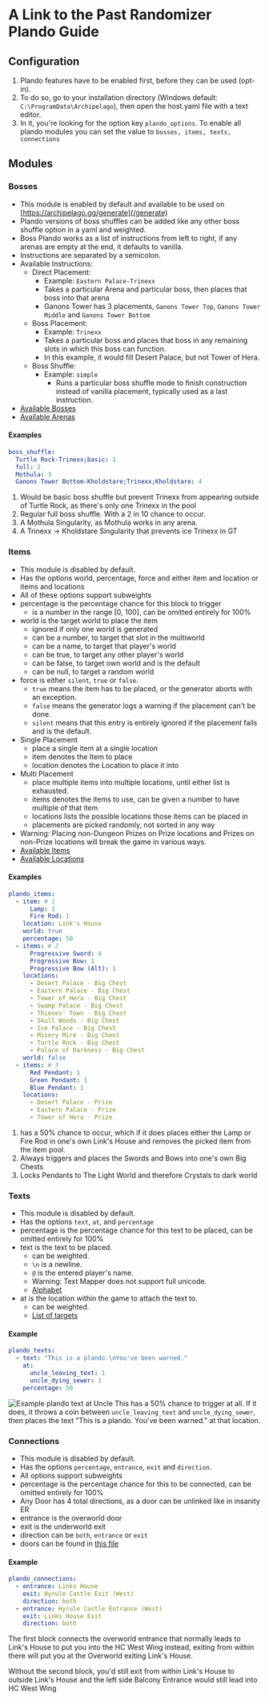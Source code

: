 # A Link to the Past Randomizer Plando Guide

## Configuration

1. Plando features have to be enabled first, before they can be used (opt-in).
2. To do so, go to your installation directory (Windows default: `C:\ProgramData\Archipelago`), then open the host.yaml
   file with a text editor.
3. In it, you're looking for the option key `plando_options`. To enable all plando modules you can set the value
   to `bosses, items, texts, connections`

## Modules

### Bosses

- This module is enabled by default and available to be used on [https://archipelago.gg/generate](/generate)
- Plando versions of boss shuffles can be added like any other boss shuffle option in a yaml and weighted.
- Boss Plando works as a list of instructions from left to right, if any arenas are empty at the end, it defaults to
  vanilla.
- Instructions are separated by a semicolon.
- Available Instructions:
    - Direct Placement:
        - Example: `Eastern Palace-Trinexx`
        - Takes a particular Arena and particular boss, then places that boss into that arena
        - Ganons Tower has 3 placements, `Ganons Tower Top`, `Ganons Tower Middle` and `Ganons Tower Bottom`
    - Boss Placement:
        - Example: `Trinexx`
        - Takes a particular boss and places that boss in any remaining slots in which this boss can function.
        - In this example, it would fill Desert Palace, but not Tower of Hera.
    - Boss Shuffle:
        - Example: `simple`
            - Runs a particular boss shuffle mode to finish construction instead of vanilla placement, typically used as
              a last instruction.
- [Available Bosses](https://github.com/ArchipelagoMW/Archipelago/blob/main/worlds/alttp/Bosses.py#L135)
- [Available Arenas](https://github.com/ArchipelagoMW/Archipelago/blob/main/worlds/alttp/Bosses.py#L150)

#### Examples

```yaml
boss_shuffle:
  Turtle Rock-Trinexx;basic: 1
  full: 2
  Mothula: 3
  Ganons Tower Bottom-Kholdstare;Trinexx;Kholdstare: 4
```

1. Would be basic boss shuffle but prevent Trinexx from appearing outside of Turtle Rock, as there's only one Trinexx in
   the pool
2. Regular full boss shuffle. With a 2 in 10 chance to occur.
3. A Mothula Singularity, as Mothula works in any arena.
4. A Trinexx -> Kholdstare Singularity that prevents ice Trinexx in GT

### Items

- This module is disabled by default.
- Has the options world, percentage, force and either item and location or items and locations
- All of these options support subweights
- percentage is the percentage chance for this block to trigger
    - is a number in the range [0, 100], can be omitted entirely for 100%
- world is the target world to place the item
    - ignored if only one world is generated
    - can be a number, to target that slot in the multiworld
    - can be a name, to target that player's world
    - can be true, to target any other player's world
    - can be false, to target own world and is the default
    - can be null, to target a random world
- force is either `silent`, `true` or `false`.
    - `true` means the item has to be placed, or the generator aborts with an exception.
    - `false` means the generator logs a warning if the placement can't be done.
    - `silent` means that this entry is entirely ignored if the placement fails and is the default.
- Single Placement
    - place a single item at a single location
    - item denotes the Item to place
    - location denotes the Location to place it into
- Multi Placement
    - place multiple items into multiple locations, until either list is exhausted.
    - items denotes the items to use, can be given a number to have multiple of that item
    - locations lists the possible locations those items can be placed in
    - placements are picked randomly, not sorted in any way
- Warning: Placing non-Dungeon Prizes on Prize locations and Prizes on non-Prize locations will break the game in
  various ways.
- [Available Items](https://github.com/ArchipelagoMW/Archipelago/blob/main/worlds/alttp/Items.py#L52)
- [Available Locations](https://github.com/ArchipelagoMW/Archipelago/blob/main/worlds/alttp/Regions.py#L434)

#### Examples

```yaml
plando_items:
  - item: # 1
      Lamp: 1
      Fire Rod: 1
    location: Link's House
    world: true
    percentage: 50
  - items: # 2
      Progressive Sword: 4
      Progressive Bow: 1
      Progressive Bow (Alt): 1
    locations:
      - Desert Palace - Big Chest
      - Eastern Palace - Big Chest
      - Tower of Hera - Big Chest
      - Swamp Palace - Big Chest
      - Thieves' Town - Big Chest
      - Skull Woods - Big Chest
      - Ice Palace - Big Chest
      - Misery Mire - Big Chest
      - Turtle Rock - Big Chest
      - Palace of Darkness - Big Chest
    world: false
  - items: # 3
      Red Pendant: 1
      Green Pendant: 1
      Blue Pendant: 1
    locations:
      - Desert Palace - Prize
      - Eastern Palace - Prize
      - Tower of Hera - Prize
```

1. has a 50% chance to occur, which if it does places either the Lamp or Fire Rod in one's own Link's House and removes
   the picked item from the item pool.
2. Always triggers and places the Swords and Bows into one's own Big Chests
3. Locks Pendants to The Light World and therefore Crystals to dark world

### Texts

- This module is disabled by default.
- Has the options `text`, `at`, and `percentage`
- percentage is the percentage chance for this text to be placed, can be omitted entirely for 100%
- text is the text to be placed.
    - can be weighted.
    - `\n` is a newline.
    - `@` is the entered player's name.
    - Warning: Text Mapper does not support full unicode.
    - [Alphabet](https://github.com/ArchipelagoMW/Archipelago/blob/main/worlds/alttp/Text.py#L758)
- at is the location within the game to attach the text to.
    - can be weighted.
    - [List of targets](https://github.com/ArchipelagoMW/Archipelago/blob/main/worlds/alttp/Text.py#L1499)

#### Example

```yaml
plando_texts:
  - text: "This is a plando.\nYou've been warned."
    at:
      uncle_leaving_text: 1
      uncle_dying_sewer: 1
    percentage: 50
```

![Example plando text at Uncle](https://cdn.discordapp.com/attachments/731214280439103580/794953870903083058/unknown.png)
This has a 50% chance to trigger at all. If it does, it throws a coin between `uncle_leaving_text`
and `uncle_dying_sewer`, then places the text "This is a plando. You've been warned." at that location.

### Connections

- This module is disabled by default.
- Has the options `percentage`, `entrance`, `exit` and `direction`.
- All options support subweights
- percentage is the percentage chance for this to be connected, can be omitted entirely for 100%
- Any Door has 4 total directions, as a door can be unlinked like in insanity ER
- entrance is the overworld door
- exit is the underworld exit
- direction can be `both`, `entrance` or `exit`
- doors can be found
  in [this file](https://github.com/ArchipelagoMW/Archipelago/blob/main/worlds/alttp/EntranceShuffle.py#L3852)

#### Example

```yaml
plando_connections:
  - entrance: Links House
    exit: Hyrule Castle Exit (West)
    direction: both
  - entrance: Hyrule Castle Entrance (West)
    exit: Links House Exit
    direction: both
```

The first block connects the overworld entrance that normally leads to Link's House to put you into the HC West Wing
instead, exiting from within there will put you at the Overworld exiting Link's House.

Without the second block, you'd still exit from within Link's House to outside Link's House and the left side Balcony
Entrance would still lead into HC West Wing
